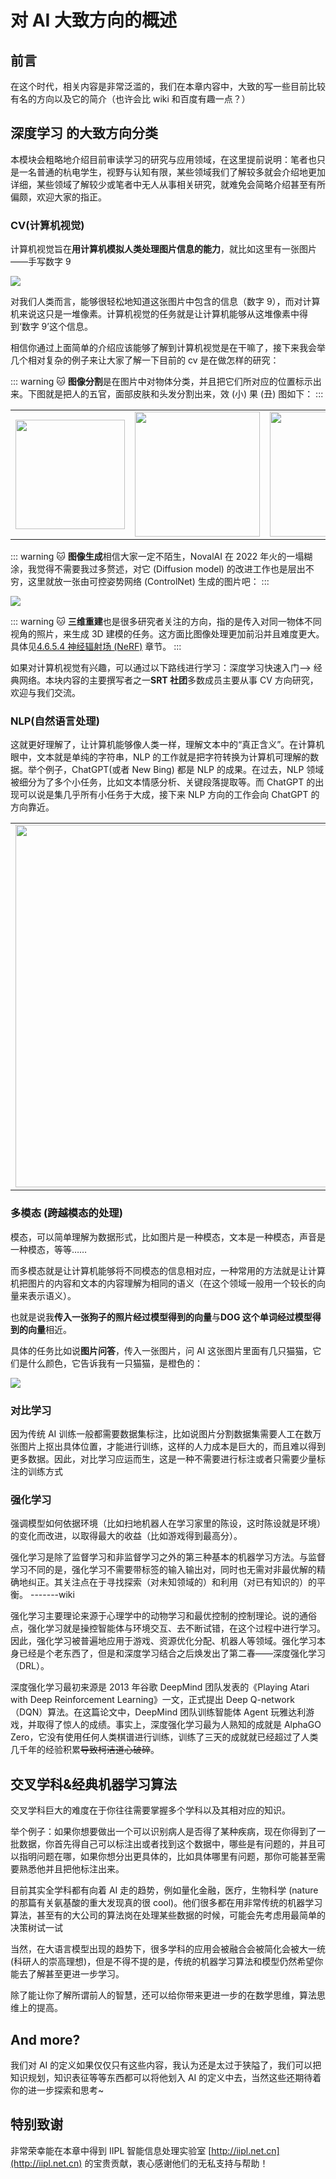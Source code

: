 # 对 AI 大致方向的概述

## 前言

在这个时代，相关内容是非常泛滥的，我们在本章内容中，大致的写一些目前比较有名的方向以及它的简介（也许会比 wiki 和百度有趣一点？）

## 深度学习 的大致方向分类

本模块会粗略地介绍目前审读学习的研究与应用领域，在这里提前说明：笔者也只是一名普通的杭电学生，视野与认知有限，某些领域我们了解较多就会介绍地更加详细，某些领域了解较少或笔者中无人从事相关研究，就难免会简略介绍甚至有所偏颇，欢迎大家的指正。

### CV(计算机视觉)

计算机视觉旨在**用计算机模拟人类处理图片信息的能力**，就比如这里有一张图片——手写数字 9

![](https://cdn.xyxsw.site/boxcnvQiaAx6WgPx64s8fBklVwh.png)

对我们人类而言，能够很轻松地知道这张图片中包含的信息（数字 9），而对计算机来说这只是一堆像素。计算机视觉的任务就是让计算机能够从这堆像素中得到‘数字 9’这个信息。

相信你通过上面简单的介绍应该能够了解到计算机视觉是在干嘛了，接下来我会举几个相对复杂的例子来让大家了解一下目前的 cv 是在做怎样的研究：

::: warning 🐱 **图像分割**是在图片中对物体分类，并且把它们所对应的位置标示出来。下图就是把人的五官，面部皮肤和头发分割出来，效 (小) 果 (丑) 图如下：
:::

<table>
    <tr>
        <td><img src=https://cdn.xyxsw.site/boxcnxn5GlJZmsrMV5qKNwMlDPc.jpg width=175></td>
        <td><img src=https://cdn.xyxsw.site/boxcnokdWGegr2XCi1vfg0ZZiWg.png width=200></td>
        <td><img src=https://cdn.xyxsw.site/boxcn2o9ilOZg6jI6ssTYWhoeme.png width=200></td>
    </tr>
</table>

::: warning 🐱 **图像生成**相信大家一定不陌生，NovalAI 在 2022 年火的一塌糊涂，我觉得不需要我过多赘述，对它 (Diffusion model) 的改进工作也是层出不穷，这里就放一张由可控姿势网络 (ControlNet) 生成的图片吧：
:::

![](https://cdn.xyxsw.site/boxcnUjnRociXua1yKj6dmU1A3c.png)

::: warning 🐱 **三维重建**也是很多研究者关注的方向，指的是传入对同一物体不同视角的照片，来生成 3D 建模的任务。这方面比图像处理更加前沿并且难度更大。具体见[4.6.5.4 神经辐射场 (NeRF)](4.6.5.4%E7%A5%9E%E7%BB%8F%E8%BE%90%E5%B0%84%E5%9C%BA(NeRF).md) 章节。
:::

如果对计算机视觉有兴趣，可以通过以下路线进行学习：深度学习快速入门—> 经典网络。本块内容的主要撰写者之一**SRT 社团**多数成员主要从事 CV 方向研究，欢迎与我们交流。

### NLP(自然语言处理)

这就更好理解了，让计算机能够像人类一样，理解文本中的“真正含义”。在计算机眼中，文本就是单纯的字符串，NLP 的工作就是把字符转换为计算机可理解的数据。举个例子，ChatGPT(或者 New Bing) 都是 NLP 的成果。在过去，NLP 领域被细分为了多个小任务，比如文本情感分析、关键段落提取等。而 ChatGPT 的出现可以说是集几乎所有小任务于大成，接下来 NLP 方向的工作会向 ChatGPT 的方向靠近。

<table>
    <tr>
        <td><img src=https://cdn.xyxsw.site/boxcnyh6pakAkcxCKq6pLylSdef.png width=580></td>
        <td><img src=https://cdn.xyxsw.site/boxcnwWnoEDulgWdqGkY0WeYogc.png width=200></td>
    </tr>
</table>

### 多模态 (跨越模态的处理)

模态，可以简单理解为数据形式，比如图片是一种模态，文本是一种模态，声音是一种模态，等等……

而多模态就是让计算机能够将不同模态的信息相对应，一种常用的方法就是让计算机把图片的内容和文本的内容理解为相同的语义（在这个领域一般用一个较长的向量来表示语义）。

也就是说我**传入一张狗子的照片经过模型得到的向量**与**DOG 这个单词经过模型得到的向量**相近。

具体的任务比如说**图片问答**，传入一张图片，问 AI 这张图片里面有几只猫猫，它们是什么颜色，它告诉我有一只猫猫，是橙色的：

![](https://cdn.xyxsw.site/boxcnrMvM1THshjXXOuh8WXi2zr.jpg)

### 对比学习

因为传统 AI 训练一般都需要数据集标注，比如说图片分割数据集需要人工在数万张图片上抠出具体位置，才能进行训练，这样的人力成本是巨大的，而且难以得到更多数据。因此，对比学习应运而生，这是一种不需要进行标注或者只需要少量标注的训练方式

### 强化学习

强调模型如何依据环境（比如扫地机器人在学习家里的陈设，这时陈设就是环境）的变化而改进，以取得最大的收益（比如游戏得到最高分）。

强化学习是除了监督学习和非监督学习之外的第三种基本的机器学习方法。与监督学习不同的是，强化学习不需要带标签的输入输出对，同时也无需对非最优解的精确地纠正。其关注点在于寻找探索（对未知领域的）和利用（对已有知识的）的平衡。 -------wiki

强化学习主要理论来源于心理学中的动物学习和最优控制的控制理论。说的通俗点，强化学习就是操控智能体与环境交互、去不断试错，在这个过程中进行学习。因此，强化学习被普遍地应用于游戏、资源优化分配、机器人等领域。强化学习本身已经是个老东西了，但是和深度学习结合之后焕发出了第二春——深度强化学习（DRL）。

深度强化学习最初来源是 2013 年谷歌 DeepMind 团队发表的《Playing Atari with Deep Reinforcement Learning》一文，正式提出 Deep Q-network（DQN）算法。在这篇论文中，DeepMind 团队训练智能体 Agent 玩雅达利游戏，并取得了惊人的成绩。事实上，深度强化学习最为人熟知的成就是 AlphaGO Zero，它没有使用任何人类棋谱进行训练，训练了三天的成就就已经超过了人类几千年的经验积累<del>导致柯洁道心破碎</del>。

## 交叉学科&经典机器学习算法

交叉学科巨大的难度在于你往往需要掌握多个学科以及其相对应的知识。

举个例子：如果你想要做出一个可以识别病人是否得了某种疾病，现在你得到了一批数据，你首先得自己可以标注出或者找到这个数据中，哪些是有问题的，并且可以指明问题在哪，如果你想分出更具体的，比如具体哪里有问题，那你可能甚至需要熟悉他并且把他标注出来。

目前其实全学科都有向着 AI 走的趋势，例如量化金融，医疗，生物科学 (nature 的那篇有关氨基酸的重大发现真的很 cool)。他们很多都在用非常传统的机器学习算法，甚至有的大公司的算法岗在处理某些数据的时候，可能会先考虑用最简单的决策树试一试

当然，在大语言模型出现的趋势下，很多学科的应用会被融合会被简化会被大一统 (科研人的崇高理想)，但是不得不提的是，传统的机器学习算法和模型仍然希望你能去了解甚至更进一步学习。

除了能让你了解所谓前人的智慧，还可以给你带来更进一步的在数学思维，算法思维上的提高。

## And more?

我们对 AI 的定义如果仅仅只有这些内容，我认为还是太过于狭隘了，我们可以把知识规划，知识表征等等东西都可以将他划入 AI 的定义中去，当然这些还期待着你的进一步探索和思考~

## 特别致谢

非常荣幸能在本章中得到 IIPL 智能信息处理实验室 [http://iipl.net.cn](http://iipl.net.cn) 的宝贵贡献，衷心感谢他们的无私支持与帮助！

<!-- 希望加入 IIPL？欢迎移步[SRT 社团介绍](SRT.md)～ -->
